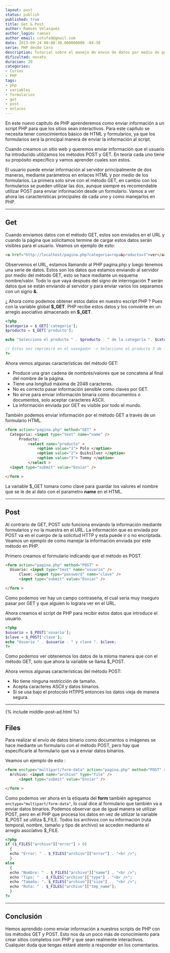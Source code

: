 ```yaml
---
layout: post
status: publish
published: true
title: Get & Post
author: Ramses Velasquez
author_login: ramses
author_email: cotufa9@gmail.com
date: 2013-09-24 00:00:30.000000000 -04:30
serie: PHP desde Cero
description: Tutorial sobre el manejo de envio de datos por medio de get y post en PHP
dificultad: novato
duracion: 20
categories:
- Cursos
- PHP
tags:
- php
- variables
- formularios
- get
- post
- enlaces
---
```

<p>En este nuevo capitulo de PHP aprenderemos como enviar información a un script PHP para que los sitios sean interactivos. Para este capítulo se necesita tener conocimientos básico de HTML y formularios, ya que los formularios será la principal manera de enviar la información al script.</p>

<p>Cuando creamos un sitio web y queremos enviar información que el usuario ha introducido utilizamos los métodos POST y GET. En teoría cada uno tiene su propósito específico y vamos aprender cuales son estos.</p>

<p>El usuario puede enviar información al servidor principalmente de dos maneras, mediante parámetros en enlaces HTML y por medio de los formularios. La primera solo sirve con el método GET, en cambio con los formularios se pueden utilizar las dos, aunque siempre es recomendable utilizar POST para enviar información desde un formulario. Vamos a ver ahora las características principales de cada uno y como manejarlos en PHP.</p>

<hr />

<h2>Get</h2>

<p>Cuando enviamos datos con el método GET, estos son enviados en el URL y cuando la página que solicitamos termine de cargar estos datos serán visibles para el usuario. Veamos un ejemplo de esto:</p>

```html
<a href="http://localhost/pagina.php?categoria=ropa&producto=3">ver</a>
```

<p>Observemos el URL, estamos llamando al PHP pagina.php y luego tenemos una serie de datos. Estos son los datos que estamos enviando al servidor por medio del método GET, esto se hace mediante un esquema nombre/valor. Todo lo que vaya después del signo de interrogación <strong>?</strong> serán datos que se están enviando al servidor y para enviar varios los separamos con un signo <strong>&amp;</strong>.</p>

<p>¿ Ahora como podemos obtener estos datos en nuestro escript PHP ? Pues con la variable global <strong>$_GET</strong>. PHP recibe estos datos y los convierte en un arreglo asociativo almacenado en <strong>$_GET</strong>.</p>

```php
<?php
$categoria = $_GET['categoria'];
$producto = $_GET['producto'];

echo "Selecciono el producto " . $producto . " de la categoría ". $categoria;

// Estos nos imprimirá en el navegador -> Selecciono el producto 3 de la categoría ropa
?>
```

<p>Ahora vemos algunas características del método GET:</p>

<ul>
<li>Produce una gran cadena de nombres/valores que se concatena al final del nombre de la página. </li>
<li>Tiene una longitud máxima de 2048 caracteres. </li>
<li>No es correcto pasar información sensible como claves por GET.</li>
<li>No sirve para enviar información binaria como documentos o documentos, solo aceptar caracteres ASCII. </li>
<li>La información enviada por GET es visible por todo el mundo. </li>
</ul>

<p>También podemos enviar información por el método GET a través de un formulario HTML.</p>

```html
<form action="pagina.php" method="GET" >
  Categoria: <input type="text" name="name" />
      Producto:
          <select name="producto" >
              <option value="1"> Polo </option>
              <option value="2"> Quiksilver </option>
              <option value="3"> Tommy </option>
          </select >
  <input type="submit" value="Enviar" />

</form >
```

<p>La variable $_GET tomara como clave para guardar los valores el nombre que se le de al dato con el parametro <strong>name</strong> en el HTML.</p>

<hr />

<h2>Post</h2>

<p>Al contrario de GET, POST solo funciona enviando la información mediante formularios y no la muestra en el URL. La información que es enviada por POST va en el cuerpo de la solicitud HTTP y esta puede ir o no encriptada. Veamos un ejemplo de como manejar la información enviada por este método en PHP.</p>

<p>Primero creamos el formulario indicando que el método es POST.</p>

```html
<form action="pagina.php" method="POST" >
  Usuario: <input type="text" name="usuario" />
      Clave: <input type="password" name="clave" />
      <input type="submit" value="Enviar" />

</form >
```

<p>Como podemos ver hay un campo contraseña, el cual seria muy inseguro pasar por GET y que alguien lo lograra ver en el URL.</p>

<p>Ahora creamos el script de PHP para recibir estos datos que introduce el usuario.</p>

```php
<?php
$usuario = $_POST['usuario'];
$clave = $_POST['clave'];
echo "Usuario " . $usuario . " y clave ". $clave;
?>
```

<p>Como podemos ver obtenemos los datos de la misma manera que con el método GET, solo que ahora la variable se llama $_POST.</p>

<p>Ahora vemos algunas características del método POST:</p>

<ul>
<li>No tiene ninguna restricción de tamaño.</li>
<li>Acepta caracteres ASCII y datos binarios. </li>
<li>Si se usa bajo el protocolo HTPPS entonces los datos vieja de manera segura. </li>
</ul>

<hr />

{% include middle-post-ad.html %}

<h2>Files</h2>

<p>Para realizar el envío de datos binario como documentos o imágenes se hace mediante un formulario con el método POST, pero hay que especificarle al formulario que va a enviar datos binarios.</p>

<p>Veamos un ejemplo de esto :</p>

```html
<form enctype="multipart/form-data" action="pagina.php" method="POST" >
  Archivo: <input name="archivo" type="file" />
      <input type="submit" value="Enviar" />

</form >

```

<p>Como podemos ver ahora en la etiqueta del <strong>form</strong> también agregamos <code>enctype="multipart/form-data"</code>, lo cual dice al formulario que también va a enviar datos binarios. Podemos observar que de igual manera se utilizar POST, pero en el PHP que procesa los datos en vez de utilizar la variable $&#95;POST se utiliza $&#95;FILE. Todos los archivos con su información (ruta temporal, nombre, tamaño y tipo de archivo) se acceden mediante el arreglo asociativo $_FILE.</p>

```php
<?php
if ($_FILES["archivo"]["error"] > 0)
  {
  echo "Error: " . $_FILES["archivo"]["error"] . "<br />";
  }
else
  {
  echo "Nombre: " . $_FILES["archivo"]["name"] . "<br />";
  echo "Tipo: " . $_FILES["archivo"]["type"] . "<br />";
  echo "Tamaño: ". $_FILES["archivo"]["size"]  . "<br />";
  echo "Ruta: " . $_FILES["archivo"]["tmp_name"];
  }
?>
```

<hr />

<h2>Conclusión</h2>

<p>Hemos aprendido como enviar información a nuestros scripts de PHP con los métodos GET y POST. Esto nos da un poco más de conocimiento para crear sitios completos con PHP y que sean realmente interactivos. Cualquier duda que tengas estaré atento a responder en los comentarios.</p>

